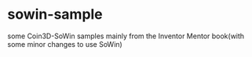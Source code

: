 # sowin-sample
some Coin3D-SoWin samples
mainly from the Inventor Mentor book(with some minor changes to use SoWin)
